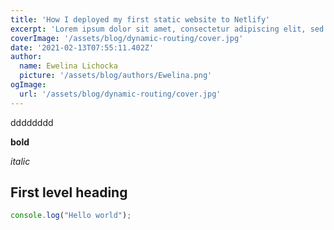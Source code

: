 ```yaml
---
title: 'How I deployed my first static website to Netlify'
excerpt: 'Lorem ipsum dolor sit amet, consectetur adipiscing elit, sed do eiusmod tempor incididunt ut labore et dolore magna aliqua. Praesent elementum facilisis leo vel fringilla est ullamcorper eget. At imperdiet dui accumsan sit amet nulla facilities morbi tempus.'
coverImage: '/assets/blog/dynamic-routing/cover.jpg'
date: '2021-02-13T07:55:11.402Z'
author:
  name: Ewelina Lichocka
  picture: '/assets/blog/authors/Ewelina.png'
ogImage:
  url: '/assets/blog/dynamic-routing/cover.jpg'
---
```

dddddddd

**bold**

_italic_

## First level heading 

```javascript
console.log("Hello world");
```
